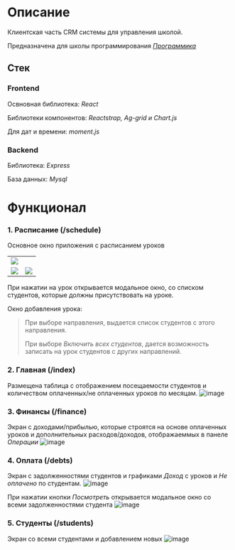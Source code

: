 # Описание
Клиентская часть CRM системы для управления школой.

Предназначена для школы программирования [_Программика_](https://xn--80aahvkkamikc.xn--p1ai/index.html)

## Стек
### Frontend
Освновная библиотека: _React_

Библиотеки компонентов: _Reactstrap, Ag-grid и Chart.js_

Для дат и времени: _moment.js_

### Backend
Библиотека: _Express_

База данных: _Mysql_

# Функционал
### 1. Расписание (/schedule)
Основное окно приложения с расписанием уроков



<table>
    <tr>
       <td colspan="2">
          <img src="https://github.com/user-attachments/assets/10977450-9b89-4eda-bdec-f5a577a82eed" />
       </td>
    </tr>
    <tr>
      <td><img src="https://github.com/user-attachments/assets/848935af-9887-49d6-8ea0-633d1948b229" /></td>
      <td><img src="https://github.com/user-attachments/assets/18251cc3-b13f-486f-894f-fb830df3d9ec" /></td>
    </tr>

</table>

При нажатии на урок открывается модальное окно, со списком студентов, которые должны присутствовать на уроке.

Окно добавления урока:
> При выборе направления, выдается список студентов с этого направления.
> 
> При выборе _Включить всех студентов_, дается возможность записать на урок студентов с других направлений.

### 2. Главная (/index)
Размещена таблица с отображением посещаемости студентов и количеством оплаченных/не оплаченных уроков по месяцам.
![image](https://github.com/user-attachments/assets/910a6a0f-cab4-41ec-b518-d947ad4a26f0)

### 3. Финансы (/finance)
Экран с доходами/прибылью, которые строятся на основе оплаченных уроков и дополнительных расходов/доходов, отображаеммых в панеле _Операции_
![image](https://github.com/user-attachments/assets/048a5023-c245-4241-9ba6-9d0c74f0f6be)

### 4. Оплата (/debts)
Экран с задолженностями студентов и графиками _Доход_ с уроков и _Не оплачено_ по студентам.
![image](https://github.com/user-attachments/assets/f6498dcc-74d4-4aec-902c-bde453591536)

При нажатии кнопки _Посмотреть_ открывается модальное окно со всеми задолженностями студента
![image](https://github.com/user-attachments/assets/e5273f3c-200b-48cc-855e-931d86593ec3)

### 5. Студенты (/students)
Экран со всеми студентами и добавлением новых
![image](https://github.com/user-attachments/assets/748f8a06-8429-4deb-b744-fcdd29b149d4)



